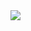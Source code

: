 <a href="https://leetcode.com/u/ayushwar/" target="_blank">
    <img src="https://th.bing.com/th/id/OIP.VBT0zvWLMWrQGmUdrdjj7gHaGK?cb=iwc2&rs=1&pid=ImgDetMain" width="auto" height="auto">
</a>
